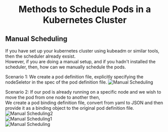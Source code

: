 # <p style="text-align: center;">Methods to Schedule Pods in a Kubernetes Cluster</p>

## Manual Scheduling

If you have set up your kubernetes cluster using kubeadm or similar tools, then the scheduler already exsist. <br>
However, if you are doing a manual setup, and if you hadn't installed the scheduler, then, how can we manually schedule the pods.

Scenario 1:
We create a pod  definition file, explicitly specifying the nodeSeletor in the spec of the pod definition file.
![Manual Scheduling](https://github.com/pyvivid/K8S-References/assets/94853400/82139a0f-7fc2-4f1c-b7f1-66778abb668b)

Scenario 2:
If our pod is already running on a specific node and we wish to move the pod from one node to another then,<br>
We create a pod binding definition file, convert from yaml to JSON and then provide it as a binding object to the original pod definition file.<br>
![Manual Scheduling2](https://github.com/pyvivid/K8S-References/assets/94853400/311664fa-8b1e-49b9-97d6-453816844e80)<br>
![Manual Scheduling1](https://github.com/pyvivid/K8S-References/assets/94853400/27dbc46f-2af8-487b-abde-d782e4a45e84)<br>
![Manual Scheduling](https://github.com/pyvivid/K8S-References/assets/94853400/e4cb6bfe-fdbe-439a-8ff7-5c52d7ed971e)<br>

